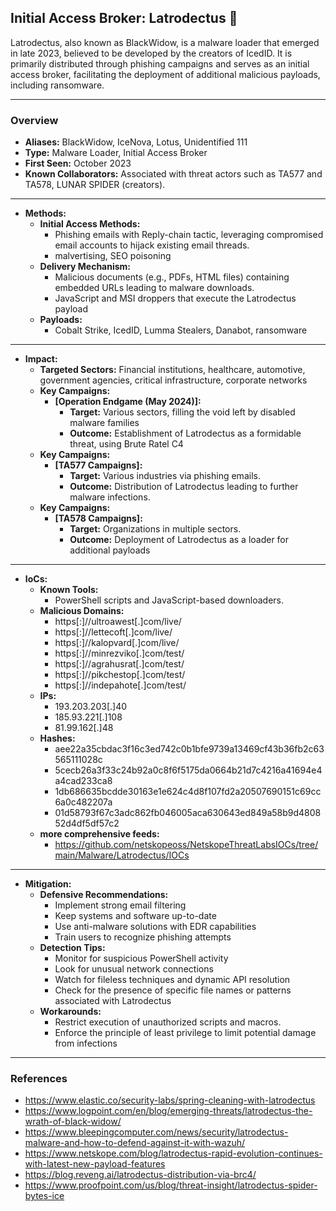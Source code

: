 ## Initial Access Broker: Latrodectus 🪷
Latrodectus, also known as BlackWidow, is a malware loader that emerged in late 2023, believed to be developed by the creators of IcedID. It is primarily distributed through phishing campaigns and serves as an initial access broker, facilitating the deployment of additional malicious payloads, including ransomware. 


---
### Overview
- **Aliases:** BlackWidow, IceNova, Lotus, Unidentified 111
- **Type:** Malware Loader, Initial Access Broker
- **First Seen:** October 2023
- **Known Collaborators:** Associated with threat actors such as TA577 and TA578, LUNAR SPIDER (creators).

---
- **Methods:**
  - **Initial Access Methods:**
    - Phishing emails with Reply-chain tactic, leveraging compromised email accounts to hijack existing email threads.
    - malvertising, SEO poisoning
  - **Delivery Mechanism:**
    - Malicious documents (e.g., PDFs, HTML files) containing embedded URLs leading to malware downloads.
    - JavaScript and MSI droppers that execute the Latrodectus payload
  - **Payloads:** 
    - Cobalt Strike, IcedID, Lumma Stealers, Danabot, ransomware

---
- **Impact:**
  - **Targeted Sectors:** Financial institutions, healthcare, automotive, government agencies, critical infrastructure, corporate networks
  - **Key Campaigns:**
    - **[Operation Endgame (May 2024)]:**
      - **Target:** Various sectors, filling the void left by disabled malware families
      - **Outcome:** Establishment of Latrodectus as a formidable threat, using Brute Ratel C4
  - **Key Campaigns:**
    - **[TA577 Campaigns]:**
      - **Target:** Various industries via phishing emails.
      - **Outcome:** Distribution of Latrodectus leading to further malware infections. 
  - **Key Campaigns:**
    - **[TA578 Campaigns]:**
      - **Target:** Organizations in multiple sectors.
      - **Outcome:** Deployment of Latrodectus as a loader for additional payloads

---
- **IoCs:**
  - **Known Tools:** 
    - PowerShell scripts and JavaScript-based downloaders.
  - **Malicious Domains:**
    - https[:]//ultroawest[.]com/live/
    - https[:]//lettecoft[.]com/live/
    - https[:]//kalopvard[.]com/live/
    - https[:]//minrezviko[.]com/test/
    - https[:]//agrahusrat[.]com/test/
    - https[:]//pikchestop[.]com/test/
    - https[:]//indepahote[.]com/test/
  - **IPs:** 
    - 193.203.203[.]40
    - 185.93.221[.]108
    - 81.99.162[.]48	
  - **Hashes:** 
    - aee22a35cbdac3f16c3ed742c0b1bfe9739a13469cf43b36fb2c63565111028c
    - 5cecb26a3f33c24b92a0c8f6f5175da0664b21d7c4216a41694e4a4cad233ca8
    - 1db686635bcdde30163e1e624c4d8f107fd2a20507690151c69cc6a0c482207a
    - 01d58793f67c3adc862fb046005aca630643ed849a58b9d480852d4df5df57c2
  - **more comprehensive feeds:** 
    - https://github.com/netskopeoss/NetskopeThreatLabsIOCs/tree/main/Malware/Latrodectus/IOCs

---
- **Mitigation:**
  - **Defensive Recommendations:** 
    - Implement strong email filtering
    - Keep systems and software up-to-date
    - Use anti-malware solutions with EDR capabilities
    - Train users to recognize phishing attempts
  - **Detection Tips:** 
    - Monitor for suspicious PowerShell activity
    - Look for unusual network connections
    - Watch for fileless techniques and dynamic API resolution
    - Check for the presence of specific file names or patterns associated with Latrodectus
  - **Workarounds:**
    - Restrict execution of unauthorized scripts and macros.
    - Enforce the principle of least privilege to limit potential damage from infections
---
### References
- https://www.elastic.co/security-labs/spring-cleaning-with-latrodectus
- https://www.logpoint.com/en/blog/emerging-threats/latrodectus-the-wrath-of-black-widow/
- https://www.bleepingcomputer.com/news/security/latrodectus-malware-and-how-to-defend-against-it-with-wazuh/
- https://www.netskope.com/blog/latrodectus-rapid-evolution-continues-with-latest-new-payload-features
- https://blog.reveng.ai/latrodectus-distribution-via-brc4/
- https://www.proofpoint.com/us/blog/threat-insight/latrodectus-spider-bytes-ice
